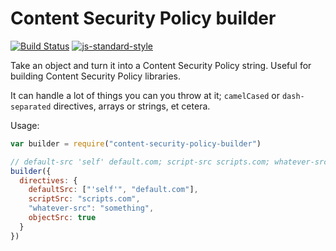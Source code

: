 Content Security Policy builder
===============================
[![Build Status](https://travis-ci.org/helmetjs/content-security-policy-builder.svg?branch=master)](https://travis-ci.org/helmetjs/content-security-policy-builder)
[![js-standard-style](https://img.shields.io/badge/code%20style-standard-brightgreen.svg)](http://standardjs.com/)

Take an object and turn it into a Content Security Policy string. Useful for building Content Security Policy libraries.

It can handle a lot of things you can you throw at it; `camelCased` or `dash-separated` directives, arrays or strings, et cetera.

Usage:

```javascript
var builder = require("content-security-policy-builder")

// default-src 'self' default.com; script-src scripts.com; whatever-src something; object-src
builder({
  directives: {
    defaultSrc: ["'self'", "default.com"],
    scriptSrc: "scripts.com",
    "whatever-src": "something",
    objectSrc: true
  }
})
```
